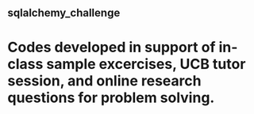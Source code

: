 ## sqlalchemy_challenge
# Codes developed in support of in-class sample excercises, UCB tutor session, and online research questions for problem solving. 
